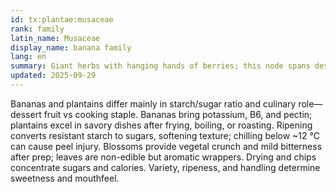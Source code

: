 ```yaml
---
id: tx:plantae:musaceae
rank: family
latin_name: Musaceae
display_name: banana family
lang: en
summary: Giant herbs with hanging hands of berries; this node spans dessert bananas, starchy plantains, banana blossoms (flowers), and leaves used as wraps.
updated: 2025-09-29
---
```


Bananas and plantains differ mainly in starch/sugar ratio and culinary role—dessert fruit vs cooking staple. Bananas bring potassium, B6, and pectin; plantains excel in savory dishes after frying, boiling, or roasting. Ripening converts resistant starch to sugars, softening texture; chilling below ~12 °C can cause peel injury. Blossoms provide vegetal crunch and mild bitterness after prep; leaves are non-edible but aromatic wrappers. Drying and chips concentrate sugars and calories. Variety, ripeness, and handling determine sweetness and mouthfeel.
